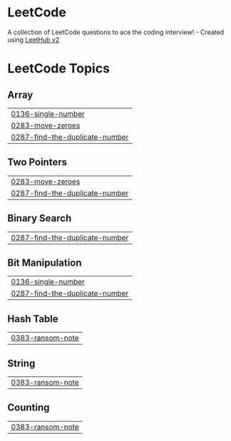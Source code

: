 # LeetCode
A collection of LeetCode questions to ace the coding interview! - Created using [LeetHub v2](https://github.com/arunbhardwaj/LeetHub-2.0)

<!---LeetCode Topics Start-->
# LeetCode Topics
## Array
|  |
| ------- |
| [0136-single-number](https://github.com/SEhsanNadeem/LeetCode/tree/master/0136-single-number) |
| [0283-move-zeroes](https://github.com/SEhsanNadeem/LeetCode/tree/master/0283-move-zeroes) |
| [0287-find-the-duplicate-number](https://github.com/SEhsanNadeem/LeetCode/tree/master/0287-find-the-duplicate-number) |
## Two Pointers
|  |
| ------- |
| [0283-move-zeroes](https://github.com/SEhsanNadeem/LeetCode/tree/master/0283-move-zeroes) |
| [0287-find-the-duplicate-number](https://github.com/SEhsanNadeem/LeetCode/tree/master/0287-find-the-duplicate-number) |
## Binary Search
|  |
| ------- |
| [0287-find-the-duplicate-number](https://github.com/SEhsanNadeem/LeetCode/tree/master/0287-find-the-duplicate-number) |
## Bit Manipulation
|  |
| ------- |
| [0136-single-number](https://github.com/SEhsanNadeem/LeetCode/tree/master/0136-single-number) |
| [0287-find-the-duplicate-number](https://github.com/SEhsanNadeem/LeetCode/tree/master/0287-find-the-duplicate-number) |
## Hash Table
|  |
| ------- |
| [0383-ransom-note](https://github.com/SEhsanNadeem/LeetCode/tree/master/0383-ransom-note) |
## String
|  |
| ------- |
| [0383-ransom-note](https://github.com/SEhsanNadeem/LeetCode/tree/master/0383-ransom-note) |
## Counting
|  |
| ------- |
| [0383-ransom-note](https://github.com/SEhsanNadeem/LeetCode/tree/master/0383-ransom-note) |
<!---LeetCode Topics End-->